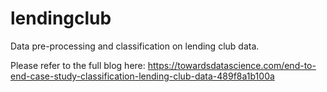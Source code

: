 # lendingclub
Data pre-processing and classification on lending club data.


Please refer to the full blog here: https://towardsdatascience.com/end-to-end-case-study-classification-lending-club-data-489f8a1b100a
